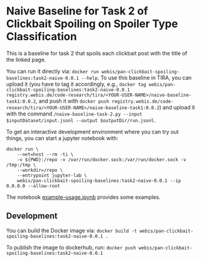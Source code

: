# Naive Baseline for Task 2 of Clickbait Spoiling on Spoiler Type Classification

This is a baseline for task 2 that spoils each clickbait post with the title of the linked page.

You can run it directly via: `docker run webis/pan-clickbait-spoiling-baselines:task2-naive-0.0.1 --help`.
To use this baseline in TIRA, you can upload it (you have to tag it accordingly, e.g., `docker tag webis/pan-clickbait-spoiling-baselines:task2-naive-0.0.1  registry.webis.de/code-research/tira/<YOUR-USER-NAME>/naive-baseline-task1:0.0.2`, and push it with `docker push registry.webis.de/code-research/tira/<YOUR-USER-NAME>/naive-baseline-task1:0.0.2`) and upload it with the command `/naive-baseline-task-2.py --input $inputDataset/input.jsonl --output $outputDir/run.jsonl`.

To get an interactive development environment where you can try out things, you can start a jupyter notebook with:

```
docker run \
	--net=host --rm -ti \
	-v ${PWD}:/repo -v /var/run/docker.sock:/var/run/docker.sock -v /tmp:/tmp \
	--workdir=/repo \
	--entrypoint jupyter-lab \
	webis/pan-clickbait-spoiling-baselines:task2-naive-0.0.1 --ip 0.0.0.0 --allow-root
```

The notebook [example-usage.ipynb](example-usage.ipynb) provides some examples.

## Development

You can build the Docker image via: `docker build -t webis/pan-clickbait-spoiling-baselines:task2-naive-0.0.1 .`

To publish the image to dockerhub, run: `docker push webis/pan-clickbait-spoiling-baselines:task2-naive-0.0.1`

